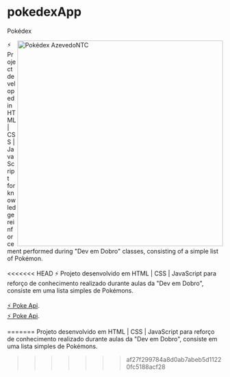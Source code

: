 # pokedexApp
Pokédex

<img src="https://assets.pokemon.com/assets/cms2/img/pokedex/full/025.png" min-width="480px" max-width="480px" width="480px" align="right" alt="Pokédex AzevedoNTC">

⚡ Project developed in HTML | CSS | JavaScript for knowledge reinforcement performed during "Dev em Dobro" classes, consisting of a simple list of Pokémon.
<br>
<br>
<<<<<<< HEAD
⚡ Projeto desenvolvido em HTML | CSS | JavaScript para reforço de conhecimento realizado durante aulas da "Dev em Dobro", consiste em uma lista simples de Pokémons.
<br>
<br>
<a href="https://raw.githubusercontent.com/PokeAPI/sprites/master/sprites/pokemon/versions/generation-v/black-white/animated/1.gif">⚡ Poke Api</a>.
<br>
<a href="https://raw.githubusercontent.com/PokeAPI/sprites/master/sprites/pokemon/versions/generation-v/black-white/animated/1.gif">⚡ Poke Api</a>.

=======
Projeto desenvolvido em HTML | CSS | JavaScript para reforço de conhecimento realizado durante aulas da "Dev em Dobro", consiste em uma lista simples de Pokémons.
>>>>>>> af27f299784a8d0ab7abeb5d11220fc5188acf28
